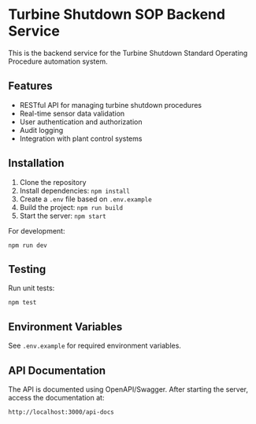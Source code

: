 # Turbine Shutdown SOP Backend Service

This is the backend service for the Turbine Shutdown Standard Operating Procedure automation system.

## Features

- RESTful API for managing turbine shutdown procedures
- Real-time sensor data validation
- User authentication and authorization
- Audit logging
- Integration with plant control systems

## Installation

1. Clone the repository
2. Install dependencies: `npm install`
3. Create a `.env` file based on `.env.example`
4. Build the project: `npm run build`
5. Start the server: `npm start`

For development:
```
npm run dev
```

## Testing

Run unit tests:
```
npm test
```

## Environment Variables

See `.env.example` for required environment variables.

## API Documentation

The API is documented using OpenAPI/Swagger. After starting the server, access the documentation at:

`http://localhost:3000/api-docs`
